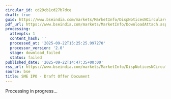 ```yaml
---
circular_id: cd29cb1cd27b7dce
draft: true
guid: https://www.bseindia.com/markets/MarketInfo/DispNoticesNCirculars.aspx?Noticeid={D7A7877F-52F1-48D0-B731-BDF90A15AA73}&noticeno=20250922-56&dt=09/22/2025&icount=56&totcount=56&flag=0
pdf_url: https://www.bseindia.com/markets/MarketInfo/DownloadAttach.aspx?id=20250922-56&attachedId=
processing:
  attempts: 1
  content_hash: ''
  processed_at: '2025-09-22T15:25:25.997270'
  processor_version: '2.0'
  stage: download_failed
  status: failed
published_date: '2025-09-22T14:47:35+00:00'
rss_url: https://www.bseindia.com/markets/MarketInfo/DispNoticesNCirculars.aspx?Noticeid={D7A7877F-52F1-48D0-B731-BDF90A15AA73}&noticeno=20250922-56&dt=09/22/2025&icount=56&totcount=56&flag=0
source: bse
title: SME IPO - Draft Offer Document
---
```


Processing in progress...